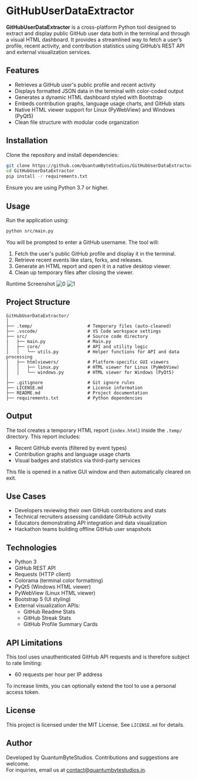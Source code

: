 # GitHubUserDataExtractor

**GitHubUserDataExtractor** is a cross-platform Python tool designed to extract and display public GitHub user data both in the terminal and through a visual HTML dashboard. It provides a streamlined way to fetch a user’s profile, recent activity, and contribution statistics using GitHub’s REST API and external visualization services.

## Features

- Retrieves a GitHub user's public profile and recent activity
- Displays formatted JSON data in the terminal with color-coded output
- Generates a dynamic HTML dashboard styled with Bootstrap
- Embeds contribution graphs, language usage charts, and GitHub stats
- Native HTML viewer support for Linux (PyWebView) and Windows (PyQt5)
- Clean file structure with modular code organization

## Installation

Clone the repository and install dependencies:

```bash
git clone https://github.com/QuantumByteStudios/GitHubUserDataExtractor.git
cd GitHubUserDataExtractor
pip install -r requirements.txt
```

Ensure you are using Python 3.7 or higher.

## Usage

Run the application using:

```bash
python src/main.py
```

You will be prompted to enter a GitHub username. The tool will:

1. Fetch the user's public GitHub profile and display it in the terminal.
2. Retrieve recent events like stars, forks, and releases.
3. Generate an HTML report and open it in a native desktop viewer.
4. Clean up temporary files after closing the viewer.

Runtime Screenshot
![0](https://github.com/user-attachments/assets/83208bff-8061-4e5a-b03e-ea7192265cba)
![1](https://github.com/user-attachments/assets/67d03132-982a-48d9-8dbc-9a365462f3d4)


## Project Structure

```
GitHubUserDataExtractor/
│
├── .temp/                     # Temporary files (auto-cleaned)
├── .vscode/                   # VS Code workspace settings
├── src/                       # Source code directory
|   ├── main.py                # Main.py
│   ├── core/                  # API and utility logic
│   │   └── utils.py           # Helper functions for API and data processing
│   ├── htmlviewers/           # Platform-specific GUI viewers
│   │   ├── linux.py           # HTML viewer for Linux (PyWebView)
│   │   └── windows.py         # HTML viewer for Windows (PyQt5)
│
├── .gitignore                 # Git ignore rules
├── LICENSE.md                 # License information
├── README.md                  # Project documentation
├── requirements.txt           # Python dependencies
```

## Output

The tool creates a temporary HTML report (`index.html`) inside the `.temp/` directory. This report includes:

- Recent GitHub events (filtered by event types)
- Contribution graphs and language usage charts
- Visual badges and statistics via third-party services

This file is opened in a native GUI window and then automatically cleared on exit.

## Use Cases

- Developers reviewing their own GitHub contributions and stats
- Technical recruiters assessing candidate GitHub activity
- Educators demonstrating API integration and data visualization
- Hackathon teams building offline GitHub user snapshots

## Technologies

- Python 3
- GitHub REST API
- Requests (HTTP client)
- Colorama (terminal color formatting)
- PyQt5 (Windows HTML viewer)
- PyWebView (Linux HTML viewer)
- Bootstrap 5 (UI styling)
- External visualization APIs:
  - GitHub Readme Stats
  - GitHub Streak Stats
  - GitHub Profile Summary Cards

## API Limitations

This tool uses unauthenticated GitHub API requests and is therefore subject to rate limiting:

- 60 requests per hour per IP address

To increase limits, you can optionally extend the tool to use a personal access token.

## License

This project is licensed under the MIT License. See `LICENSE.md` for details.

## Author

Developed by QuantumByteStudios. Contributions and suggestions are welcome.  
For inquiries, email us at [contact@quantumbytestudios.in](mailto:contact@quantumbytestudios.in).
